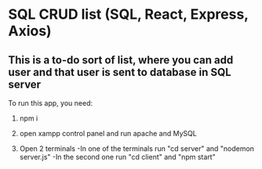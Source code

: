 # SQL CRUD list (SQL, React, Express, Axios)
## This is a to-do sort of list, where you can add user and that user is sent to database in SQL server
 
To run this app, you need:

1) npm i

2) open xampp control panel and run apache and MySQL

3) Open 2 terminals
   -In one of the terminals run "cd server" and "nodemon server.js"
   -In the second one run "cd client" and "npm start"